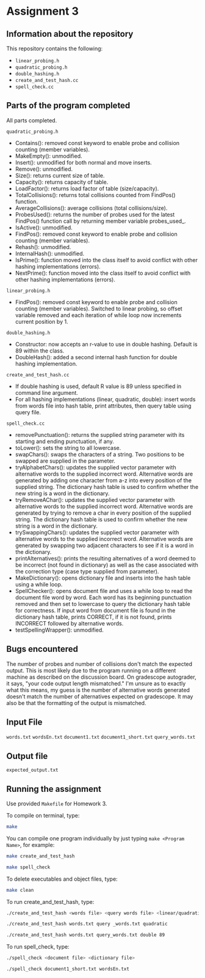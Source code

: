 # Assignment 3

## Information about the repository

This repository contains the following:
- `linear_probing.h`
- `quadratic_probing.h`
- `double_hashing.h`
- `create_and_test_hash.cc`
- `spell_check.cc`

## Parts of the program completed

All parts completed.

`quadratic_probing.h`
- Contains(): removed const keyword to enable probe and collision counting (member variables).
- MakeEmpty(): unmodified.
- Insert(): unmodified for both normal and move inserts.
- Remove(): unmodified.
- Size(): returns current size of table.
- Capacity(): returns capacity of table.
- LoadFactor(): returns load factor of table (size/capacity).
- TotalCollisions(): returns total collisions counted from FindPos() function.
- AverageCollisions(): average collisions (total collisions/size). 
- ProbesUsed(): returns the number of probes used for the latest FindPos() function call by returning member variable probes_used_.
- IsActive(): unmodified.
- FindPos(): removed const keyword to enable probe and collision counting (member variables).
- Rehash(): unmodified.
- InternalHash(): unmodified.
- IsPrime(): function moved into the class itself to avoid conflict with other hashing implementations (errors).
- NextPrime(): function moved into the class itself to avoid conflict with other hashing implementations (errors).

`linear_probing.h`
- FindPos(): removed const keyword to enable probe and collision counting (member variables). Switched to linear probing, so offset variable removed and each iteration of while loop now increments current position by 1.

`double_hashing.h`
- Constructor: now accepts an r-value to use in double hashing. Default is 89 within the class.
- DoubleHash(): added a second internal hash function for double hashing implementation.

`create_and_test_hash.cc`
- If double hashing is used, default R value is 89 unless specified in command line argument.
- For all hashing implementations (linear, quadratic, double): insert words from words file into hash table, print attributes, then query table using query file.

`spell_check.cc`
- removePunctuation(): returns the supplied string parameter with its starting and ending punctuation, if any.
- toLower(): sets the string to all lowercase.
- swapChars(): swaps the characters of a string. Two positions to be swapped are supplied in the parameter.
- tryAlphabetChars(): updates the supplied vector parameter with alternative words to the supplied incorrect word. Alternative words are generated by adding one character from a-z into every position of the supplied string. The dictionary hash table is used to confirm whether the new string is a word in the dictionary.
- tryRemoveAChar(): updates the supplied vector parameter with alternative words to the supplied incorrect word. Alternative words are generated by trying to remove a char in every position of the supplied string. The dictionary hash table is used to confirm whether the new string is a word in the dictionary.
- trySwappingChars(): updates the supplied vector parameter with alternative words to the supplied incorrect word. Alternative words are generated by swapping two adjacent characters to see if it is a word in the dictionary.
- printAlternatives(): prints the resulting alternatives of a word deemed to be incorrect (not found in dictionary) as well as the case associated with the correction type (case type supplied from parameter).
- MakeDictionary(): opens dictionary file and inserts into the hash table using a while loop.
- SpellChecker(): opens document file and uses a while loop to read the document file word by word. Each word has its beginning punctuation removed and then set to lowercase to query the dictionary hash table for correctness. If input word from document file is found in the dictionary hash table, prints CORRECT, if it is not found, prints INCORRECT followed by alternative words.
- testSpellingWrapper(): unmodified.

## Bugs encountered

The number of probes and number of collisions don't match the expected output. This is most likely due to the program running on a different machine as described on the discussion board.
On gradescope autograder, it says, "your code output length mismatched." I'm unsure as to exactly what this means, my guess is the number of alternative words generated doesn't match the number of alternatives expected on gradescope. It may also be that the formatting of the output is mismatched.

## Input File

`words.txt`
`wordsEn.txt`
`document1.txt`
`document1_short.txt`
`query_words.txt`

## Output file

`expected_output.txt`

## Running the assignment

Use provided `Makefile` for Homework 3.

To compile on terminal, type:

```bash
make
```

You can compile one program individually by just typing `make <Program Name>`, for example:

```bash
make create_and_test_hash
```

```bash
make spell_check
```

To delete executables and object files, type:

```bash
make clean
```

To run create_and_test_hash, type:

```bash
./create_and_test_hash <words file> <query words file> <linear/quadratic/double> <r value>
```

```bash
./create_and_test_hash words.txt query _words.txt quadratic
```

```bash
./create_and_test_hash words.txt query_words.txt double 89
```

To run spell_check, type:

```bash
./spell_check <document file> <dictionary file>
```

```bash
./spell_check document1_short.txt wordsEn.txt
```
